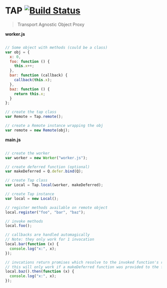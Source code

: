 # TAP [![Build Status](https://travis-ci.org/icholy/Tap.js.png?branch=master)](https://travis-ci.org/icholy/Tap.js)

> Transport Agnostic Object Proxy 

**worker.js**

``` javascript

// Some object with methods (could be a class)
var obj = {
  x: 0,
  foo: function () {
    this.x++;
  },
  bar: function (callback) {
    callback(this.x);
  },
  baz: function () {
    return this.x;
  }
};

// create the tap class
var Remote = Tap.remote();

// create a Remote instance wrapping the obj
var remote = new Remote(obj);
```

**main.js**

``` javascript 

// create the worker
var worker = new Worker("worker.js");

// create deferred function (optional)
var makeDeferred = Q.defer.bind(Q);

// create Tap class
var Local = Tap.local(worker, makeDeferred);

// create Tap instance
var local = new Local();

// register methods available on remote object
local.register("foo", "bar", "baz");

// invoke methods
local.foo();

// callbacks are handled automagically
// Note: they only work for 1 invocation
local.bar(function (x) {
  console.log("x:", x);
});

// invcations return promises which resolve to the invoked function's return value
// this will only work if a makeDeferred function was provided to the factory
local.baz().then(function (x) {
  console.log("x:", x);
});

```
